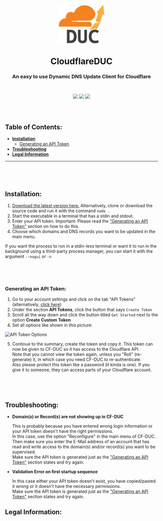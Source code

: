 <div align="center" style="text-align: center">

![CF-DUC icon](./icons/banner_150x125.png)

# CloudflareDUC
### An easy to use Dynamic DNS Update Client for Cloudflare  

<br>

[![](https://img.shields.io/github/license/Sv443/CloudflareDUC.svg?style=flat-square)](https://github.com/Sv443/CloudflareDUC/blob/master/LICENSE) [![](https://img.shields.io/github/issues/Sv443/CloudflareDUC.svg?style=flat-square)](https://github.com/Sv443/CloudflareDUC/issues) [![](https://img.shields.io/github/stars/Sv443/CloudflareDUC.svg?style=flat-square)](https://github.com/Sv443/CloudflareDUC/)

</div>


<br><br>


## Table of Contents:

- **[Installation](#installation)**
    - [Generating an API Token](#generating-an-api-token)
- **[Troubleshooting](#troubleshooting)**
- **[Legal Information](#legal-information)**

---


<br><br><br>


## Installation:

1. [Download the latest version here.](/releases#TODO:) Alternatively, clone or download the source code and run it with the command `node .`
2. Start the executable in a terminal that has a stdin and stdout.
3. Enter your API token. Important: Please read the ["Generating an API Token"](#generating-an-api-token) section on how to do this.
4. Choose which domains and DNS records you want to be updated in the main menu.

If you want the process to run in a stdin-less terminal or want it to run in the background using a third-party process manager, you can start it with the argument `--nogui` or `-n`


<br><br><br>


### Generating an API Token:
1. Go to your account settings and click on the tab "API Tokens" (alternatively, [click here](https://dash.cloudflare.com/profile/api-tokens))
2. Under the section **API Tokens**, click the button that says `Create Token`
3. Scroll all the way down and click the button titled `Get Started` next to the option **Create Custom Token**
4. Set all options like shown in this picture:  
  
![API Token Options](https://cdn.sv443.net/cfduc/api-token.png)  
  
5. Continue to the summary, create the token and copy it. This token can now be given to CF-DUC so it has access to the Cloudflare API.  
Note that you cannot view the token again, unless you "Roll" (re-generate) it, in which case you need CF-DUC to re-authenticate.  
Also please protect this token like a password (it kinda is one). If you give it to someone, they can access parts of your Cloudflare account.


<br><br><br>


## Troubleshooting:

- **Domain(s) or Record(s) are not showing up in CF-DUC**  
      
    This is probably because you have entered wrong login information or your API token doesn't have the right permissions.  
    In this case, use the option <!-- TODO: -->"Reconfigure" in the main menu of CF-DUC.  
    Then make sure you enter the E-Mail address of an account that has read and write access to the domain(s) and/or record(s) you want to be supervised.  
    Make sure the API token is generated just as the ["Generating an API Token"](#generating-an-api-token) section states and try again.
  
- **Validation Error on first startup sequence**  
      
    In this case either your API token doesn't exist, you have copied/pasted it wrong or it doesn't have the necessary permissions.  
    Make sure the API token is generated just as the ["Generating an API Token"](#generating-an-api-token) section states and try again.

## Legal Information:
